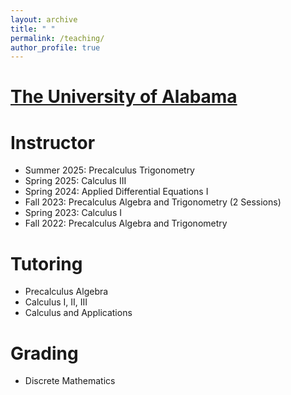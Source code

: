 ```yaml
---
layout: archive
title: " "
permalink: /teaching/
author_profile: true
---
```

[The University of Alabama](https://www.ua.edu)
======

Instructor
===
- Summer 2025: Precalculus Trigonometry
- Spring 2025: Calculus III
- Spring 2024: Applied Differential Equations I
- Fall 2023: Precalculus Algebra and Trigonometry (2 Sessions)
- Spring 2023: Calculus I
- Fall 2022: Precalculus Algebra and Trigonometry

Tutoring
===
- Precalculus Algebra
- Calculus I, II, III
- Calculus and Applications

Grading
===
- Discrete Mathematics


